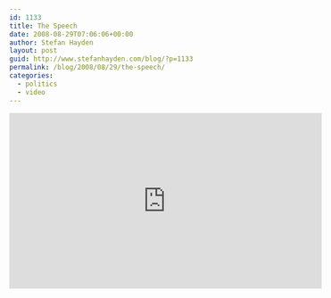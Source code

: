 ```yaml
---
id: 1133
title: The Speech
date: 2008-08-29T07:06:06+00:00
author: Stefan Hayden
layout: post
guid: http://www.stefanhayden.com/blog/?p=1133
permalink: /blog/2008/08/29/the-speech/
categories:
  - politics
  - video
---
```

<iframe width="560" height="315" src="http://www.youtube.com/v/Z-m0S1vJCb8&color1=0xb1b1b1&color2=0xcfcfcf&hl=en&fs=1" title="YouTube video player" frameborder="0" allow="accelerometer; autoplay; clipboard-write; encrypted-media; gyroscope; picture-in-picture" allowfullscreen></iframe>